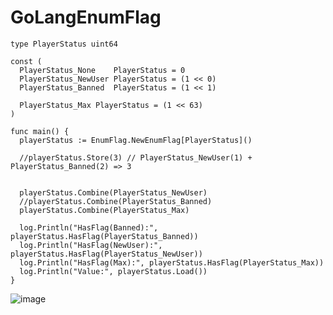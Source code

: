 # GoLangEnumFlag

    type PlayerStatus uint64

    const (
      PlayerStatus_None    PlayerStatus = 0
      PlayerStatus_NewUser PlayerStatus = (1 << 0)
      PlayerStatus_Banned  PlayerStatus = (1 << 1)

      PlayerStatus_Max PlayerStatus = (1 << 63)
    )

    func main() {
      playerStatus := EnumFlag.NewEnumFlag[PlayerStatus]()

      //playerStatus.Store(3) // PlayerStatus_NewUser(1) + PlayerStatus_Banned(2) => 3


      playerStatus.Combine(PlayerStatus_NewUser)
      //playerStatus.Combine(PlayerStatus_Banned)
      playerStatus.Combine(PlayerStatus_Max)

      log.Println("HasFlag(Banned):", playerStatus.HasFlag(PlayerStatus_Banned))
      log.Println("HasFlag(NewUser):", playerStatus.HasFlag(PlayerStatus_NewUser))
      log.Println("HasFlag(Max):", playerStatus.HasFlag(PlayerStatus_Max))
      log.Println("Value:", playerStatus.Load())
    }
![image](https://user-images.githubusercontent.com/59788044/182005194-257ecc42-b458-4d82-8423-3c0bc4675345.png)
